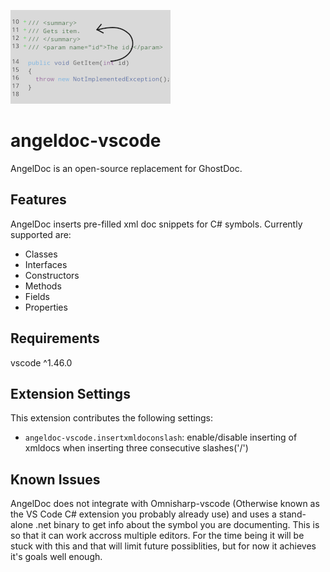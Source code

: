![Logo](assets/AngelDocLogo.png)

# angeldoc-vscode

AngelDoc is an open-source replacement for GhostDoc.

## Features

AngelDoc inserts pre-filled xml doc snippets for C# symbols.
Currently supported are:

* Classes
* Interfaces
* Constructors
* Methods
* Fields
* Properties

## Requirements

vscode ^1.46.0

## Extension Settings

This extension contributes the following settings:

* `angeldoc-vscode.insertxmldoconslash`: enable/disable inserting of xmldocs when inserting three consecutive slashes('/')

## Known Issues

AngelDoc does not integrate with Omnisharp-vscode (Otherwise known as the VS Code C# extension you probably already use) and uses a stand-alone .net binary to get info about the symbol you are documenting. This is so that it can work accross multiple editors. For the time being it will be stuck with this and that will limit future possiblities, but for now it achieves it's goals well enough.